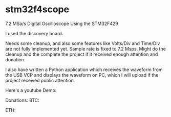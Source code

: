 # stm32f4scope
7.2 MSa/s Digital Oscilloscope Using the STM32F429

I used the discovery board.

Needs some cleanup, and also some features like Volts/Div and Time/Div are not fully implemented yet. Sample rate is fixed to 7.2 Msps. Might do the cleanup and the complete the project if it received enough attention and donation.

I also have written a Python application which receives the waveform from the USB VCP and displays the waveform on PC, which I will upload if the project received public attention.

Here's a youtube Demo:


Donations:
BTC:

ETH:
